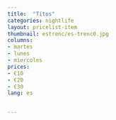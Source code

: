 ```yaml
---
title:  "Titos"
categories: nightlife
layout: pricelist-item
thumbnail: estrenc/es-trenc0.jpg
columns:
- martes
- lunes
- miercoles
prices:
- €10
- €20
- €30
lang: es


---
```

